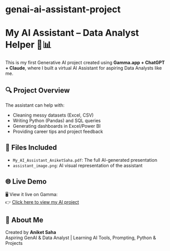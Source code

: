 # genai-ai-assistant-project
# My AI Assistant – Data Analyst Helper 🤖📊

This is my first Generative AI project created using **Gamma.app + ChatGPT + Claude**, where I built a virtual AI Assistant for aspiring Data Analysts like me.

## 🔍 Project Overview

The assistant can help with:
- Cleaning messy datasets (Excel, CSV)
- Writing Python (Pandas) and SQL queries
- Generating dashboards in Excel/Power BI
- Providing career tips and project feedback

## 📎 Files Included
- `My_AI_Assistant_AniketSaha.pdf`: The full AI-generated presentation
- `assistant_image.png`: AI visual representation of the assistant

## 🌐 Live Demo

🖥️ View it live on Gamma:  
👉 [Click here to view my AI project](https://my-ai-assistant-data-ana-a5vls8b.gamma.site/)

## 🙋 About Me
Created by **Aniket Saha**  
Aspiring GenAI & Data Analyst | Learning AI Tools, Prompting, Python & Projects

